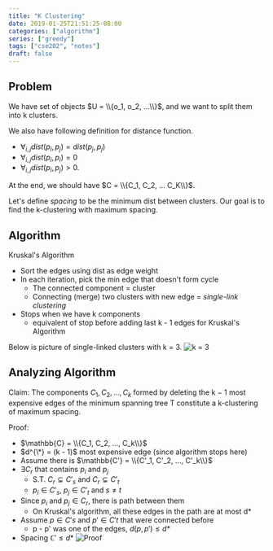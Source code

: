 ```yaml
---
title: "K Clustering"
date: 2019-01-25T21:51:25-08:00
categories: ["algorithm"]
series: ["greedy"]
tags: ["cse202", "notes"]
draft: false
---
```


## Problem
We have set of objects $U = \\{o_1, o_2, ...\\}$, and we want to split them into k clusters.

We also have following definition for distance function.

- $\forall_{i,j} dist(p_i, p_j) = dist(p_j, p_j)$
- $\forall_{i,j} dist(p_i, p_i) = 0$
- $\forall_{i,j} dist(p_i, p_j) > 0$.

At the end, we should have $C = \\{C_1, C_2, ... C_K\\}$.

Let's define *spacing* to be the minimum dist between clusters.
Our goal is to find the k-clustering with maximum spacing.

## Algorithm
Kruskal's Algorithm

- Sort the edges using dist as edge weight
- In each iteration, pick the min edge that doesn't form cycle
  - The connected component = cluster
  - Connecting (merge) two clusters with new edge = *single-link clustering*
- Stops when we have k components
  - equivalent of stop before adding last k - 1 edges for Kruskal's Algorithm

Below is picture of single-linked clusters with k = 3.
![k = 3](/img/cse202/k-clustering-1.png)

## Analyzing Algorithm
Claim:
The components $C_1, C_2, ..., C_k$ formed by deleting the k − 1 most expensive edges of the minimum spanning tree T constitute a k-clustering of maximum spacing.

Proof:

- $\mathbb{C} = \\{C_1, C_2, ..., C_k\\}$
- $d^{\*} = (k - 1)$ most expensive edge (since algorithm stops here)
- Assume there is $\mathbb{C'} = \\{C'_1, C'_2, ..., C'_k\\}$
- $\exists C_r$ that contains $p_i$ and $p_j$
  - S.T. $C_r \subsetneq C'_s$ and $C_r\subsetneq C'_t$
  - $p_i \in C'_s$, $p_j \in C'_t$ and $s \neq t$
- Since $p_i$ and $p_j \in C_r$, there is path between them
  - On Kruskal's algorithm, all these edges in the path are at most d*
- Assume $p \in C's$ and $p' \in C't$ that were connected before
  - p - p' was one of the edges, $d(p, p') \leq d*$
- Spacing $\mathbb{C'} \leq d*$
![Proof](/img/cse202/k-clustering-2.png)
